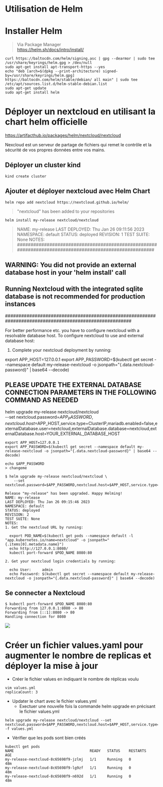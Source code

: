 # Utilisation de Helm

# Installer Helm 
> Via Package Manager  
https://helm.sh/docs/intro/install/

```bash=
curl https://baltocdn.com/helm/signing.asc | gpg --dearmor | sudo tee /usr/share/keyrings/helm.gpg > /dev/null
sudo apt-get install apt-transport-https --yes
echo "deb [arch=$(dpkg --print-architecture) signed-by=/usr/share/keyrings/helm.gpg] https://baltocdn.com/helm/stable/debian/ all main" | sudo tee /etc/apt/sources.list.d/helm-stable-debian.list
sudo apt-get update
sudo apt-get install helm
```

# Déployer un nextcloud en utilisant la chart helm officielle

https://artifacthub.io/packages/helm/nextcloud/nextcloud

Nexcloud est un serveur de partage de fichiers qui remet le contrôle et la sécurité de vos propres données entre vos mains.

## Déployer un cluster kind
```bash=
kind create cluster
```

## Ajouter et déployer nextcloud avec Helm Chart
```bash=
helm repo add nextcloud https://nextcloud.github.io/helm/
```
> "nextcloud" has been added to your repositories
```bash=
helm install my-release nextcloud/nextcloud
```

> NAME: my-release
LAST DEPLOYED: Thu Jan 26 09:11:56 2023
NAMESPACE: default
STATUS: deployed
REVISION: 1
TEST SUITE: None
NOTES:
#######################################################################################################
## WARNING: You did not provide an external database host in your 'helm install' call                ##
## Running Nextcloud with the integrated sqlite database is not recommended for production instances ##
#######################################################################################################

For better performance etc. you have to configure nextcloud with a resolvable database
host. To configure nextcloud to use and external database host:


1. Complete your nextcloud deployment by running:

  export APP_HOST=127.0.0.1
  export APP_PASSWORD=$(kubectl get secret --namespace default my-release-nextcloud -o jsonpath="{.data.nextcloud-password}" | base64 --decode)

  ## PLEASE UPDATE THE EXTERNAL DATABASE CONNECTION PARAMETERS IN THE FOLLOWING COMMAND AS NEEDED ##

  helm upgrade my-release nextcloud/nextcloud \
    --set nextcloud.password=$APP_PASSWORD,nextcloud.host=$APP_HOST,service.type=ClusterIP,mariadb.enabled=false,externalDatabase.user=nextcloud,externalDatabase.database=nextcloud,externalDatabase.host=YOUR_EXTERNAL_DATABASE_HOST

```bash=
export APP_HOST=127.0.0.1
export APP_PASSWORD=$(kubectl get secret --namespace default my-release-nextcloud -o jsonpath="{.data.nextcloud-password}" | base64 --decode)
```
```bash=
echo $APP_PASSWORD
> changeme
```
```bash=
$ helm upgrade my-release nextcloud/nextcloud \
    --set nextcloud.password=$APP_PASSWORD,nextcloud.host=$APP_HOST,service.type=ClusterIP,mariadb.enabled=false,externalDatabase.user=nextcloud,externalDatabase.database=nextcloud,externalDatabase.host=YOUR_EXTERNAL_DATABASE_HOST
```
```
Release "my-release" has been upgraded. Happy Helming!
NAME: my-release
LAST DEPLOYED: Thu Jan 26 09:15:46 2023
NAMESPACE: default
STATUS: deployed
REVISION: 2
TEST SUITE: None
NOTES:
1. Get the nextcloud URL by running:

  export POD_NAME=$(kubectl get pods --namespace default -l "app.kubernetes.io/name=nextcloud" -o jsonpath="{.items[0].metadata.name}")
  echo http://127.0.0.1:8080/
  kubectl port-forward $POD_NAME 8080:80

2. Get your nextcloud login credentials by running:

  echo User:     admin
  echo Password: $(kubectl get secret --namespace default my-release-nextcloud -o jsonpath="{.data.nextcloud-password}" | base64 --decode)
```

## Se connecter a Nextcloud

```
$ kubectl port-forward $POD_NAME 8080:80
Forwarding from 127.0.0.1:8080 -> 80
Forwarding from [::1]:8080 -> 80
Handling connection for 8080
```

![](https://i.imgur.com/O3vyMHM.png)




# Créer un fichier values.yaml pour augmenter le nombre de replicas et déployer la mise à jour
* Créer le fichier values en indiquant le nombre de réplicas voulu
```
vim values.yml
replicaCount: 3
```
* Updater le chart avec le fichier values.yml
    * Exectuer une nouvelle fois la commande helm upgrade en précisant le fichier values.yml
```
helm upgrade my-release nextcloud/nextcloud --set nextcloud.password=$APP_PASSWORD,nextcloud.host=$APP_HOST,service.type=ClusterIP,mariadb.enabled=false,externalDatabase.user=nextcloud,externalDatabase.database=nextcloud,externalDatabase.host=YOUR_EXTERNAL_DATABASE_HOST -f values.yml
```
* Vérifier que les pods sont bien créés
```
kubectl get pods
NAME                                   READY   STATUS    RESTARTS   AGE
my-release-nextcloud-8c65698f9-jzlmj   1/1     Running   0          48m
my-release-nextcloud-8c65698f9-lg9zf   1/1     Running   0          48m
my-release-nextcloud-8c65698f9-n692d   1/1     Running   0          48m
```



